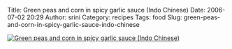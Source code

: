 Title: Green peas and corn in spicy garlic sauce (Indo Chinese)
Date: 2006-07-02 20:29
Author: srini
Category: recipes
Tags: food
Slug: green-peas-and-corn-in-spicy-garlic-sauce-indo-chinese

[![Green peas and corn in spicy garlic sauce (Indo Chinese)]({filename}/wp-content/uploads/2006/07/Green-peas-and-corn-in-spicy-garlic-sauce-Indo-Chinese.jpg "Green peas and corn in spicy garlic sauce (Indo Chinese)")]({filename}/wp-content/uploads/2009/11/Green-peas-and-corn-in-spicy-garlic-sauce-Indo-Chinese.jpg)
